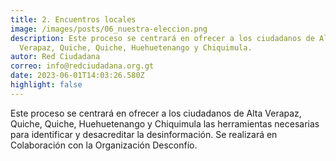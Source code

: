 ```yaml
---
title: 2. Encuentros locales
image: /images/posts/06_nuestra-eleccion.png
description: Este proceso se centrará en ofrecer a los ciudadanos de Alta
  Verapaz, Quiche, Quiche, Huehuetenango y Chiquimula.
autor: Red Ciudadana
correo: info@redciudadana.org.gt
date: 2023-06-01T14:03:26.580Z
highlight: false
---
```

Este proceso se centrará en ofrecer a los ciudadanos de Alta Verapaz, Quiche, Quiche, Huehuetenango y Chiquimula las herramientas necesarias para identificar y desacreditar la desinformación. Se realizará en Colaboración con la Organización Desconfío.